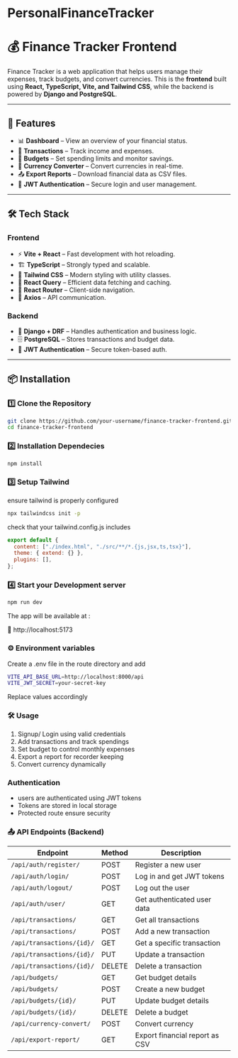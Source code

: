 # PersonalFinanceTracker

# 💰 Finance Tracker Frontend

Finance Tracker is a web application that helps users manage their expenses, track budgets, and convert currencies. This is the **frontend** built using **React, TypeScript, Vite, and Tailwind CSS**, while the backend is powered by **Django and PostgreSQL**.

---

## 🚀 Features

- 📊 **Dashboard** – View an overview of your financial status.
- 💸 **Transactions** – Track income and expenses.
- 📅 **Budgets** – Set spending limits and monitor savings.
- 🔄 **Currency Converter** – Convert currencies in real-time.
- 📤 **Export Reports** – Download financial data as CSV files.
- 🔐 **JWT Authentication** – Secure login and user management.

---

## 🛠️ Tech Stack

### **Frontend**

- ⚡ **Vite + React** – Fast development with hot reloading.
- 🏗 **TypeScript** – Strongly typed and scalable.
- 🎨 **Tailwind CSS** – Modern styling with utility classes.
- 🔄 **React Query** – Efficient data fetching and caching.
- 🚦 **React Router** – Client-side navigation.
- 📡 **Axios** – API communication.

### **Backend**

- 🐍 **Django + DRF** – Handles authentication and business logic.
- 🗄️ **PostgreSQL** – Stores transactions and budget data.
- 🔑 **JWT Authentication** – Secure token-based auth.

---

## 📦 Installation

### 1️⃣ Clone the Repository

```sh
git clone https://github.com/your-username/finance-tracker-frontend.git
cd finance-tracker-frontend
```

### 2️⃣ Installation Dependecies

```sh
npm install
```

### 3️⃣ Setup Tailwind

ensure tailwind is properly configured

```sh
npx tailwindcss init -p
```

check that your tailwind.config.js includes

```js
export default {
  content: ["./index.html", "./src/**/*.{js,jsx,ts,tsx}"],
  theme: { extend: {} },
  plugins: [],
};
```

### 4️⃣ Start your Development server

```sh
npm run dev
```

The app will be available at :

📍 http://localhost:5173

### ⚙️ Environment variables

Create a .env file in the route directory and add

```sh
VITE_API_BASE_URL=http://localhost:8000/api
VITE_JWT_SECRET=your-secret-key
```

Replace values accordingly

### 🛠️ Usage

1. Signup/ Login using valid credentials
2. Add transactions and track spendings
3. Set budget to control monthly expenses
4. Export a report for recorder keeping
5. Convert currency dynamically


### Authentication

- users are authenticated using JWT tokens
- Tokens are stored in local storage
- Protected route ensure security

### 📤 API Endpoints (Backend)



| Endpoint                  | Method | Description                    |
| ------------------------- | ------ | ------------------------------ |
| `/api/auth/register/`     | POST   | Register a new user            |
| `/api/auth/login/`        | POST   | Log in and get JWT tokens      |
| `/api/auth/logout/`       | POST   | Log out the user               |
| `/api/auth/user/`         | GET    | Get authenticated user data    |
| `/api/transactions/`      | GET    | Get all transactions           |
| `/api/transactions/`      | POST   | Add a new transaction          |
| `/api/transactions/{id}/` | GET    | Get a specific transaction     |
| `/api/transactions/{id}/` | PUT    | Update a transaction           |
| `/api/transactions/{id}/` | DELETE | Delete a transaction           |
| `/api/budgets/`           | GET    | Get budget details             |
| `/api/budgets/`           | POST   | Create a new budget            |
| `/api/budgets/{id}/`      | PUT    | Update budget details          |
| `/api/budgets/{id}/`      | DELETE | Delete a budget                |
| `/api/currency-convert/`  | POST   | Convert currency               |
| `/api/export-report/`     | GET    | Export financial report as CSV |
